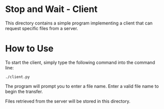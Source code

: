 # Stop and Wait - Client

This directory contains a simple program implementing a client that can
request specific files from a server.

# How to Use
To start the client, simply type the following command into the command line:
~~~
./client.py
~~~
The program will prompt you to enter a file name. Enter a valid file name to
begin the transfer.

Files retrieved from the server will be stored in this directory.


